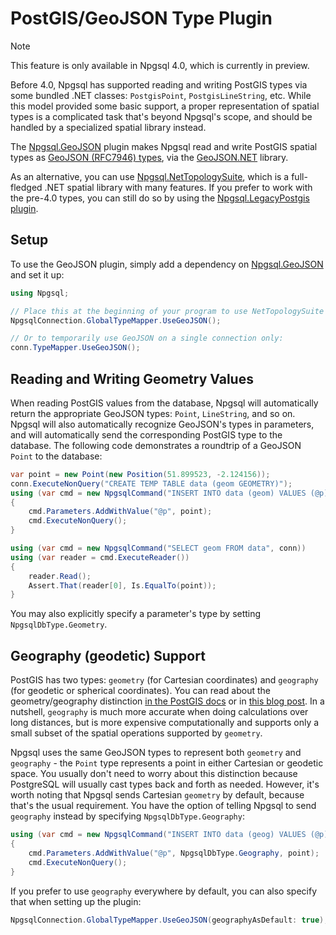 # PostGIS/GeoJSON Type Plugin

> [!NOTE] 
> This feature is only available in Npgsql 4.0, which is currently in preview. 

Before 4.0, Npgsql has supported reading and writing PostGIS types via some bundled .NET classes: `PostgisPoint`, `PostgisLineString`, etc. While this model provided some basic support, a proper representation of spatial types is a complicated task that's beyond Npgsql's scope, and should be handled by a specialized spatial library instead.

The [Npgsql.GeoJSON](https://nuget.org/packages/Npgsql.GeoJSON) plugin makes Npgsql read and write PostGIS spatial types as [GeoJSON (RFC7946) types](http://geojson.org/), via the [GeoJSON.NET](https://github.com/GeoJSON-Net/GeoJSON.Net) library.

As an alternative, you can use [Npgsql.NetTopologySuite](nts.md), which is a full-fledged .NET spatial library with many features. If you prefer to work with the pre-4.0 types, you can still do so by using the [Npgsql.LegacyPostgis plugin](legacy-postgis.md).

## Setup

To use the GeoJSON plugin, simply add a dependency on [Npgsql.GeoJSON](https://www.nuget.org/packages/Npgsql.GeoJSON) and set it up:

```c#
using Npgsql;

// Place this at the beginning of your program to use NetTopologySuite everywhere (recommended)
NpgsqlConnection.GlobalTypeMapper.UseGeoJSON();

// Or to temporarily use GeoJSON on a single connection only:
conn.TypeMapper.UseGeoJSON();
```

## Reading and Writing Geometry Values

When reading PostGIS values from the database, Npgsql will automatically return the appropriate GeoJSON types: `Point`, `LineString`, and so on. Npgsql will also automatically recognize GeoJSON's types in parameters, and will automatically send the corresponding PostGIS type to the database. The following code demonstrates a roundtrip of a GeoJSON `Point` to the database:

```c#
var point = new Point(new Position(51.899523, -2.124156));
conn.ExecuteNonQuery("CREATE TEMP TABLE data (geom GEOMETRY)");
using (var cmd = new NpgsqlCommand("INSERT INTO data (geom) VALUES (@p)", conn))
{
    cmd.Parameters.AddWithValue("@p", point);
    cmd.ExecuteNonQuery();
}

using (var cmd = new NpgsqlCommand("SELECT geom FROM data", conn))
using (var reader = cmd.ExecuteReader())
{
    reader.Read();
    Assert.That(reader[0], Is.EqualTo(point));
}
```

You may also explicitly specify a parameter's type by setting `NpgsqlDbType.Geometry`.

## Geography (geodetic) Support

PostGIS has two types: `geometry` (for Cartesian coordinates) and `geography` (for geodetic or spherical coordinates). You can read about the geometry/geography distinction [in the PostGIS docs](https://postgis.net/docs/manual-2.4/using_postgis_dbmanagement.html#PostGIS_Geography) or in [this blog post](http://workshops.boundlessgeo.com/postgis-intro/geography.html). In a nutshell, `geography` is much more accurate when doing calculations over long distances, but is more expensive computationally and supports only a small subset of the spatial operations supported by `geometry`.

Npgsql uses the same GeoJSON types to represent both `geometry` and `geography` - the `Point` type represents a point in either Cartesian or geodetic space. You usually don't need to worry about this distinction because PostgreSQL will usually cast types back and forth as needed. However, it's worth noting that Npgsql sends Cartesian `geometry` by default, because that's the usual requirement. You have the option of telling Npgsql to send `geography` instead by specifying `NpgsqlDbType.Geography`:

```c#
using (var cmd = new NpgsqlCommand("INSERT INTO data (geog) VALUES (@p)", conn))
{
    cmd.Parameters.AddWithValue("@p", NpgsqlDbType.Geography, point);
    cmd.ExecuteNonQuery();
}
```

If you prefer to use `geography` everywhere by default, you can also specify that when setting up the plugin:

```c#
NpgsqlConnection.GlobalTypeMapper.UseGeoJSON(geographyAsDefault: true);
```

